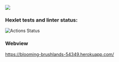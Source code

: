 <a href="https://codeclimate.com/github/kudrvet/php-project-lvl3/maintainability"><img src="https://api.codeclimate.com/v1/badges/2434814fa7c3575a1b35/maintainability" /></a>

### Hexlet tests and linter status:
![Actions Status](/workflows/hexlet-check/badge.svg)

### Webview

https://blooming-brushlands-54349.herokuapp.com/
